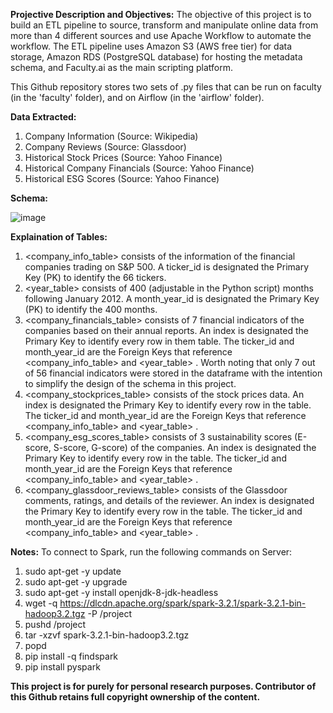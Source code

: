 **Projective Description and Objectives:**
The objective of this project is to build an ETL pipeline to source, transform and manipulate online data from more than 4 different sources and use Apache Workflow to automate the workflow. The ETL pipeline uses Amazon S3 (AWS free tier) for data storage, Amazon RDS (PostgreSQL database) for hosting the metadata schema, and Faculty.ai as the main scripting platform.

This Github repository stores two sets of .py files that can be run on faculty (in the 'faculty' folder), and on Airflow (in the 'airflow' folder). 

**Data Extracted:**
1. Company Information (Source: Wikipedia)
2. Company Reviews (Source: Glassdoor)
3. Historical Stock Prices (Source: Yahoo Finance)
4. Historical Company Financials (Source: Yahoo Finance)
5. Historical ESG Scores (Source: Yahoo Finance)

**Schema:**

![image](https://github.com/user-attachments/assets/991b0d9e-3771-43a1-a613-3b6ccf7a712d)

**Explaination of Tables:**
1. <company_info_table> consists of the information of the financial companies trading on S&P 500. A ticker_id is designated the Primary Key (PK) to identify the 66 tickers.
2. <year_table> consists of 400 (adjustable in the Python script) months following January 2012. A month_year_id is designated the Primary Key (PK) to identify the 400 months.
3. <company_financials_table> consists of 7 financial indicators of the companies based on their annual reports. An index is designated the Primary Key to identify every row in them table. The ticker_id and month_year_id are the Foreign Keys that reference <company_info_table> and <year_table> . Worth noting that only 7 out of 56 financial indicators were stored in the dataframe with the intention to simplify the design of the schema in this project.
4. <company_stockprices_table> consists of the stock prices data. An index is designated the Primary Key to identify every row in the table. The ticker_id and month_year_id are the Foreign Keys that reference <company_info_table> and <year_table> .
5. <company_esg_scores_table> consists of 3 sustainability scores (E-score, S-score, G-score) of the companies. An index is designated the Primary Key to identify every row in the table. The ticker_id and month_year_id are the Foreign Keys that reference <company_info_table> and <year_table> .
6. <company_glassdoor_reviews_table> consists of the Glassdoor comments, ratings, and details of the reviewer. An index is designated the Primary Key to identify every row in  the table. The ticker_id and month_year_id are the Foreign Keys that reference <company_info_table> and <year_table> .

**Notes:** 
To connect to Spark, run the following commands on Server: 
1. sudo apt-get -y update
2. sudo apt-get -y upgrade
3. sudo apt-get -y install openjdk-8-jdk-headless
4. wget -q https://dlcdn.apache.org/spark/spark-3.2.1/spark-3.2.1-bin-hadoop3.2.tgz -P /project
5. pushd /project
6. tar -xzvf spark-3.2.1-bin-hadoop3.2.tgz
7. popd
8. pip install -q findspark
9. pip install pyspark

**This project is for purely for personal research purposes. Contributor of this Github retains full copyright ownership of the content.**
